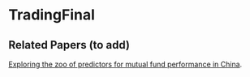 # TradingFinal

## Related Papers (to add)

[Exploring the zoo of predictors for mutual fund performance in China](https://deliverypdf.ssrn.com/delivery.php?ID=268002121029090114120026111122103072036003073064003042025006117081029125095113005076041124028101103055098074031115123120126088051045002046054003099088025098018112127088020020066075107079024089097110108074109074097124003119029001098106076127069104127029&EXT=pdf&INDEX=TRUE).
